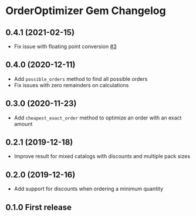# OrderOptimizer Gem Changelog

## 0.4.1 (2021-02-15)

- Fix issue with floating point conversion [#3]

## 0.4.0 (2020-12-11)

- Add `possible_orders` method to find all possible orders
- Fix issues with zero remainders on calculations

## 0.3.0 (2020-11-23)

- Add `cheapest_exact_order` method to optimize an order with an exact amount

## 0.2.1 (2019-12-18)

- Improve result for mixed catalogs with discounts and multiple pack sizes

## 0.2.0 (2019-12-16)

- Add support for discounts when ordering a minimum quantity

## 0.1.0 First release

[#3]: https://github.com/zaikio/order_optimizer/pull/3
